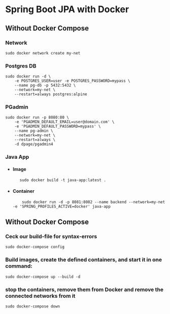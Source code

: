 # Spring Boot JPA with Docker  


## Without Docker Compose

### Network
`sudo docker network create my-net`


### Postgres DB
```
sudo docker run -d \
	-e POSTGRES_USER=user -e POSTGRES_PASSWORD=mypass \
	--name pg-db -p 5432:5432 \
	--network=my-net \
	--restart=always postgres:alpine
```

### PGadmin
```
sudo docker run -p 8080:80 \
    -e 'PGADMIN_DEFAULT_EMAIL=user@domain.com' \
    -e 'PGADMIN_DEFAULT_PASSWORD=mypass' \
    --name pg-admin \
    --network=my-net \
    --restart=always \
    -d dpage/pgadmin4
 ```
 
### Java App
- #### Image
	 ```
 		sudo docker build -t java-app:latest .
 	```
 - #### Container
 	```
 		sudo docker run -d -p 8081:8082 --name backend --network=my-net -e 'SPRING_PROFILES_ACTIVE=docker' java-app
	```

## Without Docker Compose

### Ceck our build-file for syntax-errors
``` sudo docker-compose config ```

### Build images, create the defined containers, and start it in one command:
``` sudo docker-compose up --build -d ```

### stop the containers, remove them from Docker and remove the connected networks from it
``` sudo docker-compose down ```

